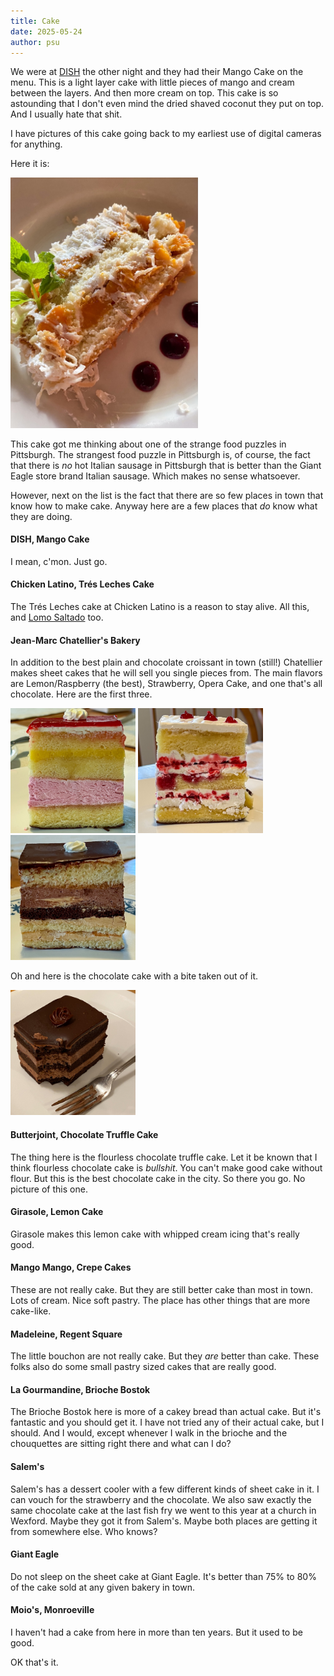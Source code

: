 ```yaml
---
title: Cake
date: 2025-05-24
author: psu
---
```


We were at <a href="./dish.html">DISH</a> the other night and they had their Mango Cake on
the menu. This is a light layer cake with little pieces of mango and cream between the
layers. And then more cream on top. This cake is so astounding that I don't even mind the
dried shaved coconut they put on top. And I usually hate that shit.

I have pictures of this cake going back to my earliest use of digital cameras for
anything.

Here it is:

> <a href="../images/IMG_7674.jpg">
<img src="../images/IMG_7674-small.jpg" width=300></a>

This cake got me thinking about one of the strange food puzzles in Pittsburgh. The
strangest food puzzle in Pittsburgh is, of course, the fact that there is _no_ hot Italian
sausage in Pittsburgh that is better than the Giant Eagle store brand Italian sausage.
Which makes no sense whatsoever.

However, next on the list is the fact that there are so few places in town that know how
to make cake. Anyway here are a few places that _do_ know what they are doing.

#### DISH, Mango Cake

I mean, c'mon. Just go.

#### Chicken Latino, Trés Leches Cake

The Trés Leches cake at Chicken Latino is a reason to stay alive. All this, and <a
href="https://www.flickr.com/photos/79904144@N00/50071740991/in/photostream">Lomo Saltado</a>
too.

#### Jean-Marc Chatellier's Bakery

In addition to the best plain and chocolate croissant in town (still!) Chatellier makes
sheet cakes that he will sell you single pieces from. The main flavors are Lemon/Raspberry
(the best), Strawberry, Opera Cake, and one that's all chocolate. Here are the first
three.

> <a href="../images/IMG_1821.jpg">
<img src="../images/IMG_1821-small.jpg" width=200></a>
<a href="../images/IMG_1825.jpg">
<img src="../images/IMG_1825-small.jpg" width=200></a>
<a href="../images/IMG_1827.jpg">
<img src="../images/IMG_1827-small.jpg" width=200></a>

Oh and here is the chocolate cake with a bite taken out of it.

> <a href="../images/IMG_0631.jpg">
<img src="../images/IMG_0631-small.jpg" width=200></a>

#### Butterjoint, Chocolate Truffle Cake

The thing here is the flourless chocolate truffle cake. Let it be known that I think
flourless chocolate cake is _bullshit_. You can't make good cake without flour. But this
is the best chocolate cake in the city. So there you go. No picture of this one.

#### Girasole, Lemon Cake

Girasole makes this lemon cake with whipped cream icing that's really good.

#### Mango Mango, Crepe Cakes

These are not really cake. But they are still better cake than most in town. Lots of
cream. Nice soft pastry. The place has other things that are more cake-like.

#### Madeleine, Regent Square

The little bouchon are not really cake. But they _are_ better than cake. These folks also
do some small pastry sized cakes that are really good.

#### La Gourmandine, Brioche Bostok

The Brioche Bostok here is more of a cakey bread than actual cake. But it's fantastic and
you should get it. I have not tried any of their actual cake, but I should. And I would,
except whenever I walk in the brioche and the chouquettes are sitting right there and what
can I do?

#### Salem's

Salem's has a dessert cooler with a few different kinds of sheet cake in it. I can vouch
for the strawberry and the chocolate. We also saw exactly the same chocolate cake at the
last fish fry we went to this year at a church in Wexford. Maybe they got it from Salem's.
Maybe both places are getting it from somewhere else. Who knows?

#### Giant Eagle

Do not sleep on the sheet cake at Giant Eagle. It's better than 75% to 80% of the cake
sold at any given bakery in town.

#### Moio's, Monroeville

I haven't had a cake from here in more than ten years. But it used to be good.

OK that's it. 
